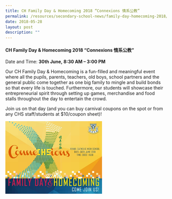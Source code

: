 ```yaml
---
title: CH Family Day & Homecoming 2018 “Connexions 情系公教”
permalink: /resources/secondary-school-news/family-day-homecoming-2018/
date: 2018-05-28
layout: post
description: ""
---
```

#### CH Family Day & Homecoming 2018 “Connexions 情系公教”

Date and Time: **30th June, 8:30 AM – 3:00 PM**

Our CH Family Day & Homecoming is a fun-filled and meaningful event where all the pupils, parents, teachers, old boys, school partners and the general public come together as one big family to mingle and build bonds so that every life is touched. Furthermore, our students will showcase their entrepreneurial spirit through setting up games, merchandise and food stalls throughout the day to entertain the crowd.

Join us on that day (and you can buy carnival coupons on the spot or from any CHS staff/students at $10/coupon sheet)!

<img src="/images/sn13.png" style="width:60%">